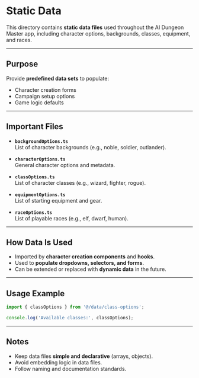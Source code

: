 # Static Data

This directory contains **static data files** used throughout the AI Dungeon Master app, including character options, backgrounds, classes, equipment, and races.

---

## **Purpose**

Provide **predefined data sets** to populate:

- Character creation forms
- Campaign setup options
- Game logic defaults

---

## **Important Files**

- **`backgroundOptions.ts`**  
  List of character backgrounds (e.g., noble, soldier, outlander).

- **`characterOptions.ts`**  
  General character options and metadata.

- **`classOptions.ts`**  
  List of character classes (e.g., wizard, fighter, rogue).

- **`equipmentOptions.ts`**  
  List of starting equipment and gear.

- **`raceOptions.ts`**  
  List of playable races (e.g., elf, dwarf, human).

---

## **How Data Is Used**

- Imported by **character creation components** and **hooks**.
- Used to **populate dropdowns, selectors, and forms**.
- Can be extended or replaced with **dynamic data** in the future.

---

## **Usage Example**

```typescript
import { classOptions } from '@/data/class-options';

console.log('Available classes:', classOptions);
```

---

## **Notes**

- Keep data files **simple and declarative** (arrays, objects).
- Avoid embedding logic in data files.
- Follow naming and documentation standards.
